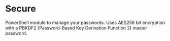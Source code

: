# Secure
PowerShell module to manage your passwords. Uses AES256 bit encryption with a PBKDF2 (Password-Based Key Derivation Function 2) master password.
